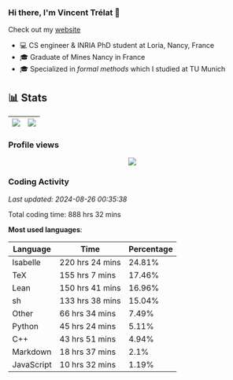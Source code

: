 ### Hi there, I'm Vincent Trélat 👋

Check out my [website](https://vtrelat.github.io)

-   💻 CS engineer & INRIA PhD student at Loria, Nancy, France
-   🎓 Graduate of Mines Nancy in France
-   🎓 Specialized in _formal methods_ which I studied at TU Munich

## 📊 **Stats**

| <img align="center" src="https://readme-stats.clckblog.space/api?username=VTrelat&show_icons=true&include_all_commits=true&theme=tokyonight&hide_border=true" /> | <img align="center" src="https://readme-stats.clckblog.space/api/top-langs/?username=VTrelat&layout=compact&theme=tokyonight&hide_border=true" /> |
| ---------------------------------------------------------------------------------------------------------------------------------------------------------------- | ------------------------------------------------------------------------------------------------------------------------------------------------- |

### Profile views

<p align="center">
 <img src="https://profile-counter.glitch.me/VTrelat/count.svg" />
</p>

<!--automations-->
### Coding Activity
_Last updated: 2024-08-26 00:35:38_

Total coding time: 888 hrs 32 mins

**Most used languages**:

| Language | Time | Percentage |
| ------------- | ------------- | ------------- |
| Isabelle | 220 hrs 24 mins | 24.81% |
| TeX | 155 hrs 7 mins | 17.46% |
| Lean | 150 hrs 41 mins | 16.96% |
| sh | 133 hrs 38 mins | 15.04% |
| Other | 66 hrs 34 mins | 7.49% |
| Python | 45 hrs 24 mins | 5.11% |
| C++ | 43 hrs 51 mins | 4.94% |
| Markdown | 18 hrs 37 mins | 2.1% |
| JavaScript | 10 hrs 32 mins | 1.19% |

